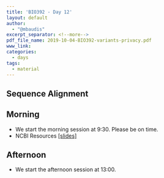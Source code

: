 ```yaml
---
title: 'BIO392 - Day 12'
layout: default
author:
  - "@mbaudis"
excerpt_separator: <!--more-->
pdf_file_name: 2019-10-04-BIO392-variants-privacy.pdf
www_link: 
categories:
  - days
tags:
  - material
---
```


## Sequence Alignment

## Morning
- We start the morning session at 9:30. Please be on time.
 - NCBI Resources [[slides]](https://github.com/compbiozurich/UZH-BIO392/blob/master/course-material/2019/bio392_oct4slides.pdf)

<!--more-->
 
## Afternoon

- We start the afternoon session at 13:00. 

<!--
- These are the activities we will do on Thursday pm and Friday am:
- [NCBI resources activity](https://github.com/compbiozurich/UZH-BIO392/blob/master/course-material/2019/Oct4_activity.pdf) Due date: Oct 4 5pm
- [BLAST and alignment activity](https://github.com/compbiozurich/UZH-BIO392/blob/master/course-material/2019/foxp2lab.pdf) Due date: Oct 4 5pm
- Start working on your presentation by first answering these questions:
1. What is your protein called?
2. What does it do in the cell, where is its location, which biological process is it involved in?
3. Which disease state is it implicated in? 
4. Is this disease a common disease? Rare disease? 
5. Which mutation causes this disease?
6. What type of mutation is this mutation? What is YOUR expectation based on amino acid similarity for the effect of this variation on the protein structure and function?

Next step will be examining the wild type and mutant structures and giving us information about the effect of the variation on the structure.
-->
